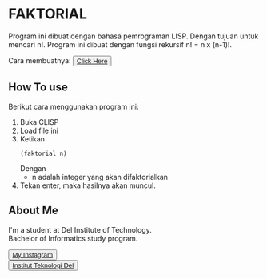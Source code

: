 # <b>FAKTORIAL</b>

Program ini dibuat dengan bahasa pemrograman LISP. Dengan tujuan untuk mencari n!. Program ini dibuat dengan fungsi rekursif n! = n x (n-1)!.

Cara membuatnya: <button><a href="https://youtu.be/rxJfR-OASLQ">Click Here</a></button>

## How To use

Berikut cara menggunakan program ini:
1. Buka CLISP
2. Load file ini
3. Ketikan
   ```
   (faktorial n)
   ```
   Dengan
   - n adalah integer yang akan difaktorialkan
4. Tekan enter, maka hasilnya akan muncul.

## <b>About Me</b>

I'm a student at Del Institute of Technology. <br>
Bachelor of Informatics study program. <br>


<button><a href="https://www.instagram.com/gabrielhtg77/">My Instagram</a></button>
<br>
<button><a href="https://www.del.ac.id/">Institut Teknologi Del</a></button>
